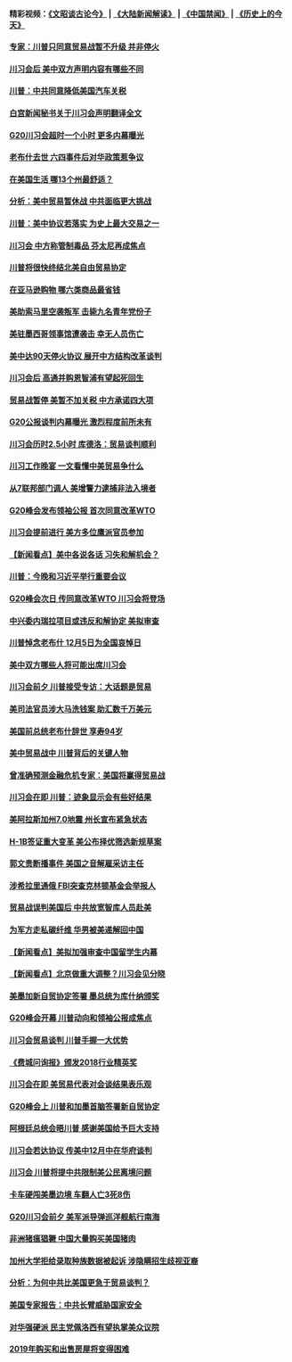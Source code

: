 #### 精彩视频：[《文昭谈古论今》](https://github.com/gfw-breaker/wenzhao/blob/master/README.md?t=12031531) | [《大陆新闻解读》](https://github.com/gfw-breaker/ntdtv-comedy/blob/master/README.md?t=12031531) | [《中国禁闻》](https://github.com/gfw-breaker/ntdtv-news/blob/master/README.md?t=12031531) | [《历史上的今天》](https://github.com/gfw-breaker/today-in-history/blob/master/README.md?t=12031531) 

#### [专家：川普只同意贸易战暂不升级 并非停火](../pages/nsc412/n10888167.md?t=12031531) 

#### [川习会后 美中双方声明内容有哪些不同](../pages/nsc412/n10887865.md?t=12031531) 

#### [川普：中共同意降低美国汽车关税](../pages/nsc412/n10887941.md?t=12031531) 

#### [白宫新闻秘书关于川习会声明翻译全文](../pages/nsc412/n10887606.md?t=12031531) 

#### [G20川习会超时一个小时 更多内幕曝光](../pages/nsc412/n10887352.md?t=12031531) 

#### [老布什去世 六四事件后对华政策惹争议](../pages/nsc412/n10887293.md?t=12031531) 

#### [在美国生活 哪13个州最舒适？](../pages/nsc412/n10885846.md?t=12031531) 

#### [分析：美中贸易暂休战 中共面临更大挑战](../pages/nsc412/n10887001.md?t=12031531) 

#### [川普：美中协议若落实 为史上最大交易之一](../pages/nsc412/n10886854.md?t=12031531) 

#### [川习会 中方称管制毒品 芬太尼再成焦点](../pages/nsc412/n10886698.md?t=12031531) 

#### [川普将很快终结北美自由贸易协定](../pages/nsc412/n10886773.md?t=12031531) 

#### [在亚马逊购物 哪六类商品最省钱](../pages/nsc412/n10885744.md?t=12031531) 

#### [美助索马里空袭叛军 击毙九名青年党份子](../pages/nsc412/n10886553.md?t=12031531) 

#### [美驻墨西哥领事馆遭袭击 幸无人员伤亡](../pages/nsc412/n10886435.md?t=12031531) 

#### [美中达90天停火协议 展开中方结构改革谈判](../pages/nsc412/n10886295.md?t=12031531) 

#### [川习会后 高通并购恩智浦有望起死回生](../pages/nsc412/n10886262.md?t=12031531) 

#### [贸易战暂停 美暂不加关税 中方承诺四大项](../pages/nsc412/n10885998.md?t=12031531) 

#### [G20公报谈判内幕曝光 激烈程度前所未有](../pages/nsc412/n10886135.md?t=12031531) 

#### [川习会历时2.5小时 库德洛：贸易谈判顺利](../pages/nsc412/n10886126.md?t=12031531) 

#### [川习工作晚宴 一文看懂中美贸易争什么](../pages/nsc412/n10885926.md?t=12031531) 

#### [从7联邦部门调人 美增警力逮捕非法入境者](../pages/nsc412/n10885908.md?t=12031531) 

#### [G20峰会发布领袖公报 首次同意改革WTO](../pages/nsc412/n10885805.md?t=12031531) 

#### [川习会提前进行 美方多位鹰派官员参加](../pages/nsc412/n10885934.md?t=12031531) 

#### [【新闻看点】美中各说各话 习失和解机会？](../pages/nsc412/n10885600.md?t=12031531) 

#### [川普：今晚和习近平举行重要会议](../pages/nsc412/n10885728.md?t=12031531) 

#### [G20峰会次日 传同意改革WTO 川习会将登场](../pages/nsc412/n10885625.md?t=12031531) 

#### [中兴委内瑞拉项目或违反和解协定 美拟审查](../pages/nsc412/n10885649.md?t=12031531) 

#### [川普悼念老布什 12月5日为全国哀悼日](../pages/nsc412/n10885598.md?t=12031531) 

#### [美中双方哪些人将可能出席川习会](../pages/nsc412/n10885005.md?t=12031531) 

#### [川习会前夕 川普接受专访：大话题是贸易](../pages/nsc412/n10885302.md?t=12031531) 

#### [美司法官员涉大马洗钱案 助汇数千万美元](../pages/nsc412/n10885165.md?t=12031531) 

#### [美国前总统老布什辞世 享寿94岁](../pages/nsc412/n10885222.md?t=12031531) 

#### [美中贸易战中 川普背后的关键人物](../pages/nsc412/n10884767.md?t=12031531) 

#### [曾准确预测金融危机专家：美国将赢得贸易战](../pages/nsc412/n10884588.md?t=12031531) 

#### [川习会在即 川普：迹象显示会有些好结果](../pages/nsc412/n10884381.md?t=12031531) 

#### [美阿拉斯加州7.0地震 州长宣布紧急状态](../pages/nsc412/n10884351.md?t=12031531) 

#### [H-1B签证重大变革 美公布择优筛选新规草案](../pages/nsc412/n10884676.md?t=12031531) 

#### [郭文贵断播事件 美国之音解雇采访主任](../pages/nsc412/n10884567.md?t=12031531) 

#### [涉希拉里通俄  FBI突查克林顿基金会举报人](../pages/nsc412/n10884405.md?t=12031531) 

#### [贸易战误判美国后 中共放宽智库人员赴美](../pages/nsc412/n10883875.md?t=12031531) 

#### [为军方走私碳纤维 华男被美递解回中国](../pages/nsc412/n10884519.md?t=12031531) 

#### [【新闻看点】美拟加强审查中国留学生内幕](../pages/nsc412/n10884162.md?t=12031531) 

#### [【新闻看点】北京做重大调整？川习会见分晓](../pages/nsc412/n10884055.md?t=12031531) 

#### [美墨加新自贸协定签署 墨总统为库什纳颁奖](../pages/nsc412/n10884432.md?t=12031531) 

#### [G20峰会开幕 川普动向和领袖公报成焦点](../pages/nsc412/n10884060.md?t=12031531) 

#### [川习会贸易谈判 川普手握一大优势](../pages/nsc412/n10884168.md?t=12031531) 

#### [《费城问询报》颁发2018行业精英奖](../pages/nsc412/n10884089.md?t=12031531) 

#### [川习会在即 美贸易代表对会谈结果表乐观](../pages/nsc412/n10884015.md?t=12031531) 

#### [G20峰会上 川普和加墨首脑签署新自贸协定](../pages/nsc412/n10883937.md?t=12031531) 

#### [阿根廷总统会晤川普 感谢美国给予巨大支持](../pages/nsc412/n10883966.md?t=12031531) 

#### [川习会若达协议 传美中12月中在华府谈判](../pages/nsc412/n10883914.md?t=12031531) 

#### [川习会 川普将提中共限制美公民离境问题](../pages/nsc412/n10883635.md?t=12031531) 

#### [卡车硬闯美墨边境 车翻人亡3死8伤](../pages/nsc412/n10883369.md?t=12031531) 

#### [G20川习会前夕 美军派导弹巡洋舰航行南海](../pages/nsc412/n10883306.md?t=12031531) 

#### [非洲猪瘟猖獗 中国大量购买美国猪肉](../pages/nsc412/n10882413.md?t=12031531) 

#### [加州大学拒给录取种族数据被起诉  涉隐瞒招生歧视亚裔](../pages/nsc412/n10883124.md?t=12031531) 

#### [分析：为何中共比美国更急于贸易谈判？](../pages/nsc412/n10882299.md?t=12031531) 

#### [美国专家报告：中共长臂威胁国家安全](../pages/nsc412/n10882227.md?t=12031531) 

#### [对华强硬派 民主党佩洛西有望执掌美众议院](../pages/nsc412/n10882406.md?t=12031531) 

#### [2019年购买和出售房屋将变得困难](../pages/nsc412/n10882252.md?t=12031531) 

